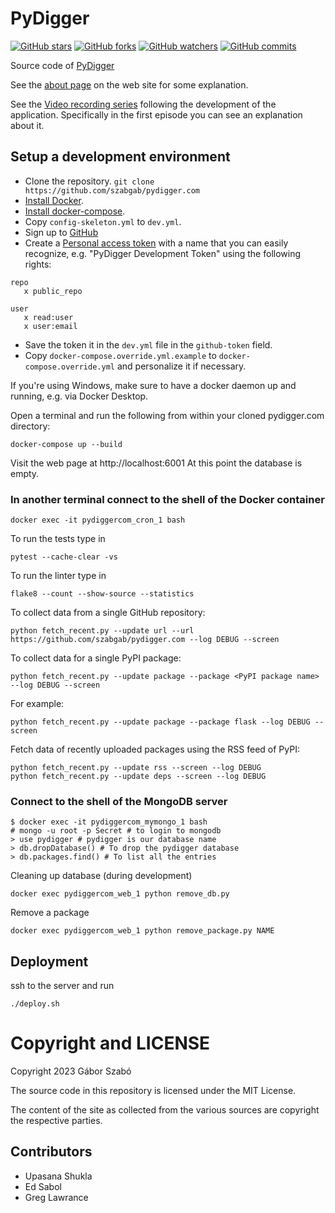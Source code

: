 # PyDigger

[![GitHub stars](https://img.shields.io/github/stars/szabgab/pydigger.com.svg)](https://github.com/szabgab/pydigger.com/stargazers) [![GitHub forks](https://img.shields.io/github/forks/szabgab/pydigger.com.svg)](https://github.com/szabgab/pydigger.com/network/members) [![GitHub watchers](https://img.shields.io/github/watchers/szabgab/pydigger.com.svg)](https://github.com/szabgab/pydigger.com/watchers) [![GitHub commits](https://img.shields.io/github/commit-activity/m/szabgab/pydigger.com.svg)](https://github.com/szabgab/pydigger.com/commits)

Source code of [PyDigger](https://pydigger.com/)

See the [about page](https://pydigger.com/about) on the web site for some explanation.

See the [Video recording series](https://code-maven.com/pydigger) following the development of the application.
Specifically in the first episode you can see an explanation about it.

## Setup a development environment

* Clone the repository. `git clone https://github.com/szabgab/pydigger.com`
* [Install Docker](https://docs.docker.com/get-docker/).
* [Install docker-compose](https://docs.docker.com/compose/install/).
* Copy `config-skeleton.yml` to `dev.yml`.
* Sign up to [GitHub](https://github.com/)
* Create a [Personal access token](https://github.com/settings/tokens) with a name that you can easily recognize, e.g. "PyDigger Development Token" using the following rights:

```
repo
   x public_repo

user
   x read:user
   x user:email
```
* Save the token it in the `dev.yml` file in the `github-token` field.
* Copy `docker-compose.override.yml.example` to `docker-compose.override.yml` and personalize it if necessary.

If you're using Windows, make sure to have a docker daemon up and running, e.g. via Docker Desktop.

Open a terminal and run the following from within your cloned pydigger.com directory:
```
docker-compose up --build
```

Visit the web page at http://localhost:6001 At this point the database is empty.

### In another terminal connect to the shell of the Docker container

```
docker exec -it pydiggercom_cron_1 bash
```

To run the tests type in

```
pytest --cache-clear -vs
```

To run the linter type in
```
flake8 --count --show-source --statistics
```

To collect data from a single GitHub repository:

```
python fetch_recent.py --update url --url https://github.com/szabgab/pydigger.com --log DEBUG --screen
```

To collect data for a single PyPI package:

```
python fetch_recent.py --update package --package <PyPI package name> --log DEBUG --screen
```

For example:

```
python fetch_recent.py --update package --package flask --log DEBUG --screen
```

Fetch data of recently uploaded packages using the RSS feed of PyPI:

```
python fetch_recent.py --update rss --screen --log DEBUG
python fetch_recent.py --update deps --screen --log DEBUG
```

### Connect to the shell of the MongoDB server

```
$ docker exec -it pydiggercom_mymongo_1 bash
# mongo -u root -p Secret # to login to mongodb
> use pydigger # pydigger is our database name
> db.dropDatabase() # To drop the pydigger database
> db.packages.find() # To list all the entries
```

Cleaning up database (during development)

```
docker exec pydiggercom_web_1 python remove_db.py
```

Remove a package

```
docker exec pydiggercom_web_1 python remove_package.py NAME
```


## Deployment

ssh to the server and run

```
./deploy.sh
```

Copyright and LICENSE
======================

Copyright 2023 Gábor Szabó

The source code in this repository is licensed under the MIT License.

The content of the site as collected from the various sources
are copyright the respective parties.

## Contributors

* Upasana Shukla
* Ed Sabol
* Greg Lawrance

